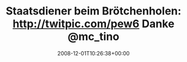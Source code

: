 ---
retweeted: false
source: <a href="http://twitter.com" rel="nofollow">Twitter Web Client</a>
entities:
  hashtags: []
  symbols: []
  user_mentions:
  - name: Tino Mc
    screen_name: mc_tino
    indices:
    - '63'
    - '71'
    id_str: '1200166609404547074'
    id: '1200166609404547074'
  urls: []
display_text_range:
- '0'
- '74'
favorite_count: '0'
id_str: '1032035660'
truncated: false
retweet_count: '0'
id: '1032035660'
created_at: Mon Dec 01 10:26:38 +0000 2008
favorited: false
full_text: 'Staatsdiener beim Brötchenholen: http://twitpic.com/pew6 Danke [@mc_tino](https://twitter.com/mc_tino)
  :)'
lang: de
tags:
- pesos/twitter
date: '2008-12-01T10:26:38+00:00'
src: https://twitter.com/bascht/status/1032035660
original_url: https://twitter.com/bascht/status/1032035660
type: twitter_tweet
text: 'Staatsdiener beim Brötchenholen: http://twitpic.com/pew6 Danke [@mc_tino](https://twitter.com/mc_tino)
  :)'
title: 'Staatsdiener beim Brötchenholen: http://twitpic.com/pew6 Danke @mc_tino'

---